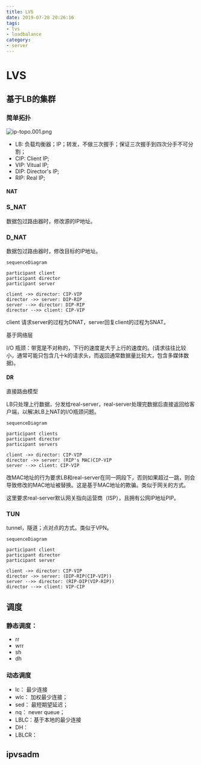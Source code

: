 ```yaml
---
title: LVS
date: 2019-07-28 20:26:16
tags:
- lvs
- loadbalance
category:
- server 
---
```


# LVS

## 基于LB的集群
###  简单拓扑

![ip-topo.001.png](ip-topo.001.png)

* LB: 负载均衡器；IP；转发，不做三次握手；保证三次握手到四次分手不可分割；
* CIP: Client IP;
* VIP: Vitual IP;
* DIP: Director's IP;
* RIP: Real IP;

#### NAT
### S_NAT
数据包过路由器时，修改源的IP地址。

### D_NAT
数据包过路由器时，修改目标的IP地址。


```mermaid
sequenceDiagram

participant client
participant director
participant server

client ->> director: CIP-VIP
director ->> server: DIP-RIP
server -->> director: DIP-RIP
director -->> client: CIP-VIP
```

client 请求server的过程为DNAT，server回复client的过程为SNAT。

基于网络层

I/O 瓶颈：带宽是不对称的，下行的速度是大于上行的速度的。(请求往往比较小，通常可能只包含几十k的请求头，而返回通常数据量比较大，包含多媒体数据)。

#### DR

直接路由模型

LB只处理上行数据，分发给real-server，real-server处理完数据后直接返回给客户端，以解决LB上NAT的I/O瓶颈问题。

```mermaid
sequenceDiagram

participant clients
participant director
participant servers

client ->> director: CIP-VIP
director ->> server: (RIP's MAC)CIP-VIP
server -->> client: CIP-VIP

```

改MAC地址的行为要求LB和real-server在同一网段下，否则如果超过一跳，则会导致修改的MAC地址被替换。这是基于MAC地址的欺骗。类似于网关的方式。

这里要求real-server默认网关指向运营商（ISP），且拥有公网IP地址PIP。


### TUN

tunnel，隧道；点对点的方式。类似于VPN。

```mermaid
sequenceDiagram

participant client
participant director
participant server

client ->> director: CIP-VIP
director ->> server: (DIP-RIP(CIP-VIP))
server -->> director: (RIP-DIP(VIP-RIP))
director -->> client: VIP-CIP
```

## 调度
### 静态调度：
* rr
* wrr
* sh
* dh

### 动态调度
* lc： 最少连接
* wlc： 加权最少连接；
* sed： 最短期望延迟；
* nq： never queue；
* LBLC：基于本地的最少连接
* DH：
* LBLCR：

## ipvsadm
